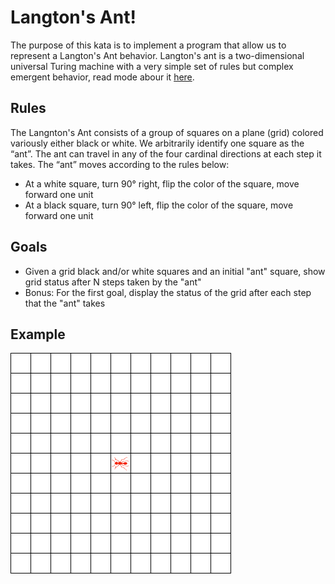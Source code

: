 # Langton's Ant!

The purpose of this kata is to implement a program that allow us to represent a Langton's Ant behavior. Langton's ant is a two-dimensional universal Turing machine with a very simple set of rules but complex emergent behavior, read mode abour it [here](https://en.wikipedia.org/wiki/Langton%27s_ant).

## Rules
The Langnton's Ant consists of a group of squares on a plane (grid) colored variously either black or white. We arbitrarily identify one square as the “ant”. The ant can travel in any of the four cardinal directions at each step it takes. The “ant” moves according to the rules below:

- At a white square, turn 90° right, flip the color of the square, move forward one unit
- At a black square, turn 90° left, flip the color of the square, move forward one unit

## Goals
- Given a grid black and/or white squares and an initial "ant" square, show grid status after N steps taken by the "ant"
- Bonus: For the first goal, display the status of the grid after each step that the "ant" takes

## Example
 ![](../../../../../resources/langtons-ant-animated.gif)